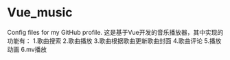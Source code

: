 # Vue_music
Config files for my GitHub profile.
这是基于Vue开发的音乐播放器，其中实现的功能有：
1.歌曲搜索
2.歌曲播放
3.歌曲根据歌曲更新歌曲封面
4.歌曲评论
5.播放动画
6.mv播放
